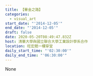 ```yaml
---
title: 【畢金之路】
categories:
  - visual_art
start_date: "'2014-12-05'"
end_date: "'2014-12-05'"
draft: false
date: 2020-05-20T08:49:47.832Z
host: 清華大學與國立聯合大學工業設計學系合作
location: 旺宏館一樓穿堂
daily_start_time: "'02:30:00'"
daily_end_time: "'06:30:00'"
---
```


None